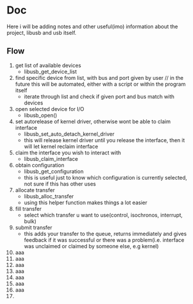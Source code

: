 # Doc 
Here i will be adding notes and other useful(imo) information about the project, libusb and usb itself.

## Flow
1. get list of available devices
	* libusb_get_device_list
2. find specific device from list, with bus and port given by user // in the future this will be automated, either with a script or within the program itself
	* iterate through list and check if given port and bus match with devices
3. open selected device for I/O
	* libusb_open()
4. set autorelease of kernel driver, otherwise wont be able to claim interface
	* libusb_set_auto_detach_kernel_driver
	* this will release kernel driver until you release the interface, then it will let kernel reclaim interface
5. claim the interface you wish to interact with
	* libusb_claim_interface
6. obtain configuration
	* libusb_get_configuration
	* this is useful just to know which configuration is currently selected, not sure if this has other uses
7. allocate transfer
	* libusb_alloc_transfer
	* using this helper function makes things a lot easier
8. fill transfer
	* select which transfer u want to use(control, isochronos, interrupt, bulk)
9. submit transfer
	* this adds your transfer to the queue, returns immediately and gives feedback if it was successful or there was a problem(i.e. interface was unclaimed or claimed by someone else, e.g kernel)
10. aaa
11. aaa
12. aaa
13. aaa
14. aaa
15. aaa
16. aaa
17. 



